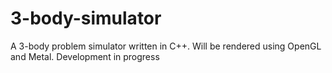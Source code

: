 # 3-body-simulator


A 3-body problem simulator written in C++. Will be rendered using OpenGL and Metal. Development in progress
